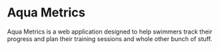 # Aqua Metrics

Aqua Metrics is a web application designed to help swimmers track their progress and plan their training sessions and whole other bunch of stuff.

   
